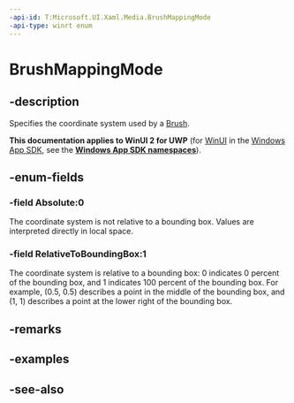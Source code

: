 ```yaml
---
-api-id: T:Microsoft.UI.Xaml.Media.BrushMappingMode
-api-type: winrt enum
---
```


<!-- Enumeration syntax
public enum Windows.UI.Xaml.Media.BrushMappingMode : int
-->

# BrushMappingMode

## -description
Specifies the coordinate system used by a [Brush](brush.md).

**This documentation applies to WinUI 2 for UWP** (for [WinUI](/windows/apps/winui/winui3/) in the [Windows App SDK](/windows/apps/windows-app-sdk/), see the **[Windows App SDK namespaces](/windows/windows-app-sdk/api/winrt/)**).

## -enum-fields
### -field Absolute:0
The coordinate system is not relative to a bounding box. Values are interpreted directly in local space.

### -field RelativeToBoundingBox:1
The coordinate system is relative to a bounding box: 0 indicates 0 percent of the bounding box, and 1 indicates 100 percent of the bounding box. For example, (0.5, 0.5) describes a point in the middle of the bounding box, and (1, 1) describes a point at the lower right of the bounding box.


## -remarks

## -examples

## -see-also
